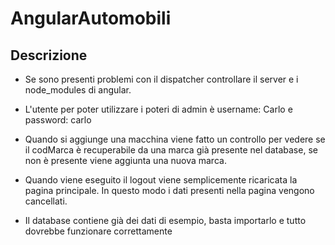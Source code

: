 # AngularAutomobili

## Descrizione

- Se sono presenti problemi con il dispatcher controllare il server e i node_modules di angular.

- L'utente per poter utilizzare i poteri di admin è username: Carlo e password: carlo

- Quando si aggiunge una macchina viene fatto un controllo per vedere se il codMarca è recuperabile da una marca già presente nel database, se non è presente viene aggiunta una nuova marca.

- Quando viene eseguito il logout viene semplicemente ricaricata la pagina principale. In questo modo i dati presenti nella pagina vengono cancellati.

- Il database contiene già dei dati di esempio, basta importarlo e tutto dovrebbe funzionare correttamente
